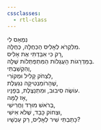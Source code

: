 ```yaml
---
cssclasses:
  - rtl-class
---
```

נִמְאַס לִי  
מִלִּקְרֹא לְאָלִיס הַכְּחֻלָּה, כְּחֻלָּה.  
רַק כִּי אִבַּדְתִּי אֶת אָלִיס,  
בַּמַּדְרֵגוֹת הָעֲגֻלּוֹת הַמִּתְפַּתְּלוֹת שֶׁלָּהּ.  
וְהִקְשַׁבְתִּי,  
לִצְחֹק קָלִיל וּמְקוֹרִי,  
שֶׁהָרוֹמַנְטִיקָה נִגְעֶלֶת,  
עוֹשֶׂה סִיבוּב, וּמִתְנַצֶּלֶת, בְּפָנָיו.  
אָז לָמָּה,  
בְּרֹאשׁ מוּרָד וַחֲרִישִׁי,  
וּצְחוֹק כָּבֵד, שֶׁלֹּא אִישִׁי,  
כָּתַבְתִּי שִׁיר לְאָלִיס, רַק עַכְשָׁיו?